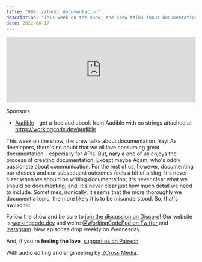 ```yaml
---
title: "088: //todo: documentation"
description: "This week on the show, the crew talks about documentation."
date: 2022-08-17
---
```


<iframe allow="autoplay *; encrypted-media *; fullscreen *; clipboard-write" frameborder="0" height="175" style="width:100%;max-width:900px;overflow:hidden;background:transparent;" sandbox="allow-forms allow-popups allow-same-origin allow-scripts allow-storage-access-by-user-activation allow-top-navigation-by-user-activation" src="https://embed.podcasts.apple.com/us/podcast/088-todo-documentation/id1544142288?i=1000576356354"></iframe>

Sponsors

- [Audible](https://workingcode.dev/audible) - get a free audiobook from Audible with no strings attached at https://workingcode.dev/audible

This week on the show, the crew talks about documentation. Yay! As developers, there's no doubt that we all love consuming great documentation - especially for APIs. But, nary a one of us enjoys the process of creating documentation. Except maybe Adam, who's oddly passionate about communication. For the rest of us, however, documenting our choices and our subsequent outcomes feels a bit of a slog. It's never clear when we should be writing documentation; it's never clear what we should be documenting; and, it's never clear just how much detail we need to include. Sometimes, ironically, it seems that the more thoroughly we document a topic, the more likely it is to be misunderstood. So, that's awesome!

Follow the show and be sure to [join the discussion on Discord][working-code-discord]! Our website is [workingcode.dev][working-code] and we're [@WorkingCodePod on Twitter][working-code-twitter] and [Instagram][working-code-instagram]. New episodes drop weekly on Wednesday.

And, if you're **feeling the love**, [support us on Patreon][working-code-patreon].

[working-code]: https://workingcode.dev/
[working-code-discord]: https://workingcode.dev/discord/
[working-code-instagram]: https://www.instagram.com/workingcodepod/
[working-code-patreon]: https://www.patreon.com/workingcodepod
[working-code-twitter]: https://twitter.com/WorkingCodePod

With audio editing and engineering by [ZCross Media](https://www.zcross.media/).
